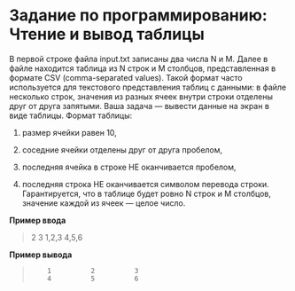 # Задание по программированию: Чтение и вывод таблицы

В первой строке файла input.txt записаны два числа N и M. Далее в файле находится таблица из N строк и M столбцов, представленная в формате CSV (comma-separated values). Такой формат часто используется для текстового представления таблиц с данными: в файле несколько строк, значения из разных ячеек внутри строки отделены друг от друга запятыми. Ваша задача — вывести данные на экран в виде таблицы. Формат таблицы:

1.  размер ячейки равен 10,

2.  соседние ячейки отделены друг от друга пробелом,

3.  последняя ячейка в строке НЕ оканчивается пробелом,

4.  последняя строка НЕ оканчивается символом перевода строки. Гарантируется, что в таблице будет ровно N строк и M столбцов, значение каждой из ячеек — целое число.

**Пример ввода**

> 2 3
> 1,2,3
> 4,5,6

**Пример вывода**

>         1          2          3
>         4          5          6
